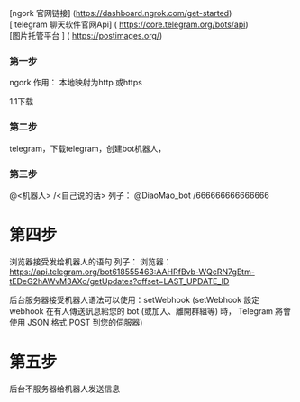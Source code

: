 [ngork 官网链接] (https://dashboard.ngrok.com/get-started)    
[ telegram 聊天软件官网Api] ( https://core.telegram.org/bots/api)   
[图片托管平台 ]         ( https://postimages.org/)    

### 第一步
ngork  作用： 本地映射为http 或https

1.1下载


### 第二步
telegram，下载telegram，创建bot机器人，


### 第三步 
@<机器人> /<自己说的话>         列子： @DiaoMao_bot  /666666666666666

# 第四步  
浏览器接受发给机器人的语句
列子： 浏览器： https://api.telegram.org/bot618555463:AAHRfBvb-WQcRN7gEtm-tEDeG2hAWvM3AXo/getUpdates?offset=LAST_UPDATE_ID

后台服务器接受机器人语法可以使用：setWebhook 
(setWebhook 設定 webhook 在有人傳送訊息給您的 bot (或加入、離開群組等) 時， Telegram 將會使用 JSON 格式 POST 到您的伺服器)

# 第五步
后台不服务器给机器人发送信息
